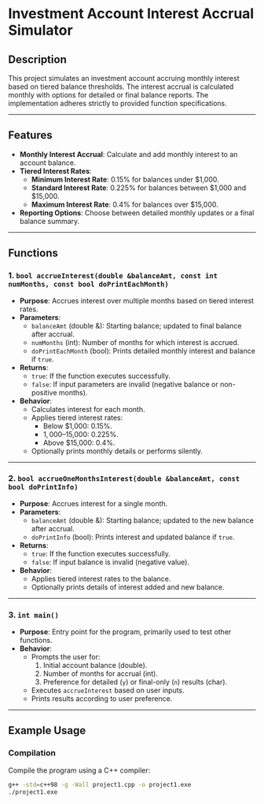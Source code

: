 # Investment Account Interest Accrual Simulator

## Description
This project simulates an investment account accruing monthly interest based on tiered balance thresholds. The interest accrual is calculated monthly with options for detailed or final balance reports. The implementation adheres strictly to provided function specifications.

---

## Features
- **Monthly Interest Accrual**: Calculate and add monthly interest to an account balance.
- **Tiered Interest Rates**:
  - **Minimum Interest Rate**: 0.15% for balances under $1,000.
  - **Standard Interest Rate**: 0.225% for balances between $1,000 and $15,000.
  - **Maximum Interest Rate**: 0.4% for balances over $15,000.
- **Reporting Options**: Choose between detailed monthly updates or a final balance summary.

---

## Functions

### 1. `bool accrueInterest(double &balanceAmt, const int numMonths, const bool doPrintEachMonth)`
- **Purpose**: Accrues interest over multiple months based on tiered interest rates.
- **Parameters**:
  - `balanceAmt` (double &): Starting balance; updated to final balance after accrual.
  - `numMonths` (int): Number of months for which interest is accrued.
  - `doPrintEachMonth` (bool): Prints detailed monthly interest and balance if `true`.
- **Returns**:
  - `true`: If the function executes successfully.
  - `false`: If input parameters are invalid (negative balance or non-positive months).
- **Behavior**:
  - Calculates interest for each month.
  - Applies tiered interest rates:
    - Below $1,000: 0.15%.
    - $1,000–$15,000: 0.225%.
    - Above $15,000: 0.4%.
  - Optionally prints monthly details or performs silently.

---

### 2. `bool accrueOneMonthsInterest(double &balanceAmt, const bool doPrintInfo)`
- **Purpose**: Accrues interest for a single month.
- **Parameters**:
  - `balanceAmt` (double &): Starting balance; updated to the new balance after accrual.
  - `doPrintInfo` (bool): Prints interest and updated balance if `true`.
- **Returns**:
  - `true`: If the function executes successfully.
  - `false`: If input balance is invalid (negative value).
- **Behavior**:
  - Applies tiered interest rates to the balance.
  - Optionally prints details of interest added and new balance.

---

### 3. `int main()`
- **Purpose**: Entry point for the program, primarily used to test other functions.
- **Behavior**:
  - Prompts the user for:
    1. Initial account balance (double).
    2. Number of months for accrual (int).
    3. Preference for detailed (`y`) or final-only (`n`) results (char).
  - Executes `accrueInterest` based on user inputs.
  - Prints results according to user preference.

---

## Example Usage

### Compilation
Compile the program using a C++ compiler:
```bash
g++ -std=c++98 -g -Wall project1.cpp -o project1.exe
./project1.exe


